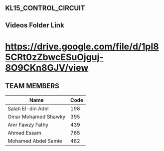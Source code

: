 ## KL15_CONTROL_CIRCUIT

## Videos Folder Link 
# https://drive.google.com/file/d/1pI85CRt0zZbwcESuOjguj-8O9CKn8GJV/view

## TEAM MEMBERS    
|      Name    |      Code     |
| ------------ | ------------- |
| Salah El-din Adel | 198      |
| Omar Mohamed Shawky | 395    |
| Amr Fawzy Fathy | 439        |
| Ahmed Essam | 765            |
| Mohamed Abdel Samie | 482    |
